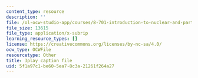 ```yaml
---
content_type: resource
description: ''
file: /ol-ocw-studio-app/courses/8-701-introduction-to-nuclear-and-particle-physics-fall-2020/5f1a97c1be605ea78c3a21261f264a27_bltHh3K2_Gs.vtt
file_size: 13615
file_type: application/x-subrip
learning_resource_types: []
license: https://creativecommons.org/licenses/by-nc-sa/4.0/
ocw_type: OCWFile
resourcetype: Other
title: 3play caption file
uid: 5f1a97c1-be60-5ea7-8c3a-21261f264a27
---
```

